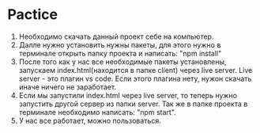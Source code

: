 # Pactice

1. Необходимо скачать данный проект себе на компьютер.
2. Далле нужно установить нужны пакеты, для этого нужно в терминале открыть папку проекта и написать: "npm install"
3. После того как у нас все необходимые пакеты установлены, запускаем index.html(находится в папке client) через live server. Live server - это плагин vs code. Если этого плагина нету, нужон скачать иначе ничего не заработает.
4. Если мы запустили index.html через live server, то теперь нужно запустить другой сервер из папки server. Так же в папке проекта в терминале необходимо написать: "npm start".
5. У нас все работает, можно пользоваться.
